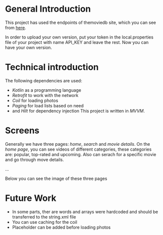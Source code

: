 
# General Introduction


This project has used the endpoints of themoviedb site, which you can see from [here](https://developer.themoviedb.org/reference/intro/getting-started).

In order to upload your own version, put your token in the local.properties file of your project with name API_KEY and leave the rest. Now you can have your own version.

# Technical introduction
The following dependencies are used:

- *Kotlin* as a programming language
- *Retrofit* to work with the network
- *Coil* for loading photos
- *Paging* for load lists based on need
- and *Hilt* for dependency injection
This project is written in *MVVM*.

# Screens
Generally we have three pages: *home*, *search* and *movie details*.
On the *home page*, you can see videos of different categories, these categories are:
popular, top-rated and upcoming. Also can serach for a specific movie and go through move details.

...

Below you can see the image of these three pages

# Future Work
- In some parts, ther are words and arrays were hardcoded and should be transferred to the string.xml file
- You can use caching for the coil
- Placeholder can be added before loading photos
